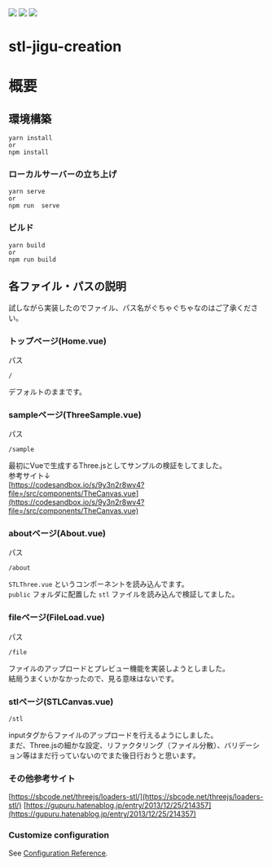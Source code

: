 <img src="https://img.shields.io/badge/Javascript-276DC3.svg?logo=javascript&style=plastic">
<img src="https://img.shields.io/badge/-Vue.js-4FC08D.svg?logo=vue.js&style=plastic">
<img src="https://img.shields.io/badge/-Three.js-000000.svg?logo=three.js&style=plastic">


# stl-jigu-creation

# 概要

## 環境構築
```
yarn install
or
npm install
```

### ローカルサーバーの立ち上げ
```
yarn serve
or
npm run  serve
```

### ビルド
```
yarn build
or 
npm run build
```
## 各ファイル・パスの説明
試しながら実装したのでファイル、パス名がぐちゃぐちゃなのはご了承ください。

### トップページ(Home.vue)
パス
```
/
```
デフォルトのままです。

### sampleページ(ThreeSample.vue)
パス
```
/sample
```
最初にVueで生成するThree.jsとしてサンプルの検証をしてました。<br>
参考サイト↓<br>
[https://codesandbox.io/s/9y3n2r8wv4?file=/src/components/TheCanvas.vue](https://codesandbox.io/s/9y3n2r8wv4?file=/src/components/TheCanvas.vue)

### aboutページ(About.vue)
パス
```
/about
```

`STLThree.vue` というコンポーネントを読み込んでます。<br>
`public` フォルダに配置した `stl` ファイルを読み込んで検証してました。

### fileページ(FileLoad.vue)
パス
```
/file
```

ファイルのアップロードとプレビュー機能を実装しようとしました。<br>
結局うまくいかなかったので、見る意味はないです。

### stlページ(STLCanvas.vue)
```
/stl
```

inputタグからファイルのアップロードを行えるようにしました。<br>
まだ、Three.jsの細かな設定、リファクタリング（ファイル分散）、バリデーション等はまだ行っていないのでまた後日行おうと思います。


### その他参考サイト
[https://sbcode.net/threejs/loaders-stl/](https://sbcode.net/threejs/loaders-stl/)
[https://gupuru.hatenablog.jp/entry/2013/12/25/214357](https://gupuru.hatenablog.jp/entry/2013/12/25/214357)

### Customize configuration
See [Configuration Reference](https://cli.vuejs.org/config/).